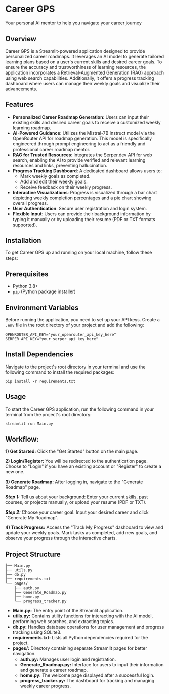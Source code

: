 # Career GPS

Your personal AI mentor to help you navigate your career journey


## Overview

Career GPS is a Streamlit-powered application designed to provide personalized career roadmaps. It leverages an AI model to generate tailored learning plans based on a user's current skills and desired career goals. To ensure the accuracy and trustworthiness of learning resources, the application incorporates a Retrieval-Augmented Generation (RAG) approach using web search capabilities. Additionally, it offers a progress tracking dashboard where users can manage their weekly goals and visualize their advancements.

## Features

* **Personalized Career Roadmap Generation**: Users can input their existing skills and desired career goals to receive a customized weekly learning roadmap.
* **AI-Powered Guidance**: Utilizes the Mistral-7B Instruct model via the OpenRouter API for roadmap generation. This model is specifically engineered through prompt engineering to act as a friendly and professional career roadmap mentor.
* **RAG for Trusted Resources**: Integrates the Serper.dev API for web search, enabling the AI to provide verified and relevant learning resources and links, preventing hallucination.
* **Progress Tracking Dashboard**: A dedicated dashboard allows users to:
    * Mark weekly goals as completed.
    * Add and edit their weekly goals.
    * Receive feedback on their weekly progress.
* **Interactive Visualizations**: Progress is visualized through a bar chart depicting weekly completion percentages and a pie chart showing overall progress.
* **User Authentication**: Secure user registration and login system.
* **Flexible Input**: Users can provide their background information by typing it manually or by uploading their resume (PDF or TXT formats supported).

## Installation

To get Career GPS up and running on your local machine, follow these steps:

## Prerequisites

* Python 3.8+
* `pip` (Python package installer)

## Environment Variables

Before running the application, you need to set up your API keys. Create a `.env` file in the root directory of your project and add the following:

    OPENROUTER_API_KEY="your_openrouter_api_key_here"
    SERPER_API_KEY="your_serper_api_key_here"

## Install Dependencies

Navigate to the project's root directory in your terminal and use the following command to install the required packages:

    pip install -r requirements.txt

## Usage

To start the Career GPS application, run the following command in your terminal from the project's root directory:

    streamlit run Main.py

## Workflow:
**1) Get Started:**
Click the "Get Started" button on the main page.

**2) Login/Register:** You will be redirected to the authentication page. Choose to "Login" if you have an existing account or "Register" to create a new one.

**3) Generate Roadmap:** After logging in, navigate to the "Generate Roadmap" page.

  ***Step 1:*** Tell us about your background: Enter your current skills, past courses, or projects manually, or upload your resume (PDF or TXT).

  ***Step 2:*** Choose your career goal. Input your desired career and click "Generate My Roadmap".

**4) Track Progress:** Access the "Track My Progress" dashboard to view and update your weekly goals. Mark tasks as completed, add new goals, and observe your progress through the interactive charts.

## Project Structure

    ├── Main.py
    ├── utils.py
    ├── db.py
    ├── requirements.txt
    └── pages/
        ├── auth.py
        ├── Generate_Roadmap.py
        ├── home.py
        └── progress_tracker.py

* **Main.py:** The entry point of the Streamlit application.
* **utils.py:** Contains utility functions for interacting with the AI model, performing web searches, and extracting topics.
* **db.py:** Handles database operations for user management and progress tracking using SQLite3.
* **requirements.txt:** Lists all Python dependencies required for the project.
* **pages/:** Directory containing separate Streamlit pages for better navigation.
    * **auth.py:** Manages user login and registration.
    * **Generate_Roadmap.py:** Interface for users to input their information and generate a career roadmap.
    * **home.py:** The welcome page displayed after a successful login.
    * **progress_tracker.py:** The dashboard for tracking and managing weekly career progress.
